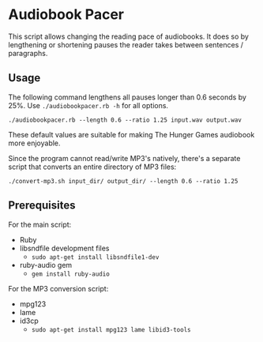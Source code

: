 Audiobook Pacer
===============

This script allows changing the reading pace of audiobooks.  It does so by lengthening or shortening pauses the reader takes between sentences / paragraphs.


Usage
-----

The following command lengthens all pauses longer than 0.6 seconds by 25%.  Use `./audiobookpacer.rb -h` for all options.

    ./audiobookpacer.rb --length 0.6 --ratio 1.25 input.wav output.wav

These default values are suitable for making The Hunger Games audiobook more enjoyable.


Since the program cannot read/write MP3's natively, there's a separate script that converts an entire directory of MP3 files:

    ./convert-mp3.sh input_dir/ output_dir/ --length 0.6 --ratio 1.25


Prerequisites
-------------

For the main script:

* Ruby
* libsndfile development files
  * `sudo apt-get install libsndfile1-dev`
* ruby-audio gem
  * `gem install ruby-audio`


For the MP3 conversion script:

* mpg123
* lame
* id3cp
  * `sudo apt-get install mpg123 lame libid3-tools`


